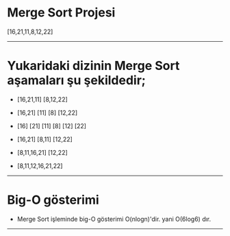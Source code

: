 # Merge Sort Projesi

[16,21,11,8,12,22] 

---

# Yukaridaki dizinin Merge Sort aşamaları şu şekildedir;

- [16,21,11]            [8,12,22]

- [16,21] [11]          [8] [12,22]

- [16] [21] [11]        [8] [12] [22]

- [16,21]     [8,11]     [12,22]

- [8,11,16,21] [12,22]

- [8,11,12,16,21,22]

---

# Big-O gösterimi

- Merge Sort işleminde big-O gösterimi O(nlogn)'dir. yani O(6log6) dır.

---